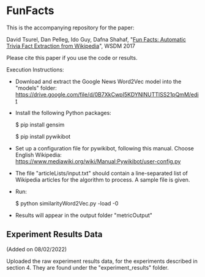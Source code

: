 
# FunFacts

This is the accompanying repository for the paper: 

David Tsurel, Dan Pelleg, Ido Guy, Dafna Shahaf, "[Fun Facts: Automatic Trivia Fact Extraction from Wikipedia](http://www.hyadatalab.com/papers/funfacts-wsdm17.pdf)", WSDM 2017

Please cite this paper if you use the code or results.

Execution Instructions:

- Download and extract the Google News Word2Vec model into the "models" folder:
https://drive.google.com/file/d/0B7XkCwpI5KDYNlNUTTlSS21pQmM/edit 

- Install the following Python packages:

    $ pip install gensim

    $ pip install pywikibot

- Set up a configuration file for pywikibot, following this manual. Choose English Wikipedia:
https://www.mediawiki.org/wiki/Manual:Pywikibot/user-config.py

- The file "articleLists/input.txt" should contain a line-separated list of Wikipedia articles for the algorithm to process. A sample file is given.

- Run:

    $ python similarityWord2Vec.py -load -0

- Results will appear in the output folder "metricOutput"

## Experiment Results Data

(Added on 08/02/2022)

Uploaded the raw experiment results data, for the experiments described in section 4. They are found under the "experiment_results" folder.